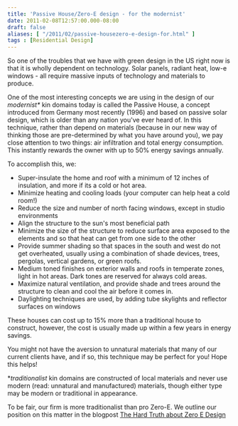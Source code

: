 ```yaml
---
title: 'Passive House/Zero-E design - for the modernist'
date: 2011-02-08T12:57:00.000-08:00
draft: false
aliases: [ "/2011/02/passive-housezero-e-design-for.html" ]
tags : [Residential Design]
---
```


So one of the troubles that we have with green design in the US right now is that it is wholly dependent on technology. Solar panels, radiant heat, low-e windows - all require massive inputs of technology and materials to produce.  
  
One of the most interesting concepts we are using in the design of our _modernist\*_ kin domains today is called the Passive House, a concept introduced from Germany most recently (1996) and based on passive solar design, which is older than any nation you've ever heard of. In this technique, rather than depend on materials (because in our new way of thinking those are pre-determined by what you have around you), we pay close attention to two things: air infiltration and total energy consumption. This instantly rewards the owner with up to 50% energy savings annually.  
  
To accomplish this, we:  

*   Super-insulate the home and roof with a minimum of 12 inches of insulation, and more if its a cold or hot area.
*   Minimize heating and cooling loads (your computer can help heat a cold room!)
*   Reduce the size and number of north facing windows, except in studio environments
*   Align the structure to the sun's most beneficial path
*   Minimize the size of the structure to reduce surface area exposed to the elements and so that heat can get from one side to the other
*   Provide summer shading so that spaces in the south and west do not get overheated, usually using a combination of shade devices, trees, pergolas, vertical gardens, or green roofs.
*   Medium toned finishes on exterior walls and roofs in temperate zones, light in hot areas. Dark tones are reserved for always cold areas.
*   Maximize natural ventilation, and provide shade and trees around the structure to clean and cool the air before it comes in.
*   Daylighting techniques are used, by adding tube skylights and reflector surfaces on windows

  
These houses can cost up to 15% more than a traditional house to construct, however, the cost is usually made up within a few years in energy savings.  
  
You might not have the aversion to unnatural materials that many of our current clients have, and if so, this technique may be perfect for you! Hope this helps!  
  
\*_traditionalist_ kin domains are constructed of local materials and never use modern (read: unnatural and manufactured) materials, though either type may be modern or traditional in appearance.  
  
To be fair, our firm is more traditionalist than pro Zero-E. We outline our position on this matter in the blogpost [The Hard Truth about Zero E Design](http://kindomains.archinia.com/2011/01/hard-truth-about-zeroe-design.html)